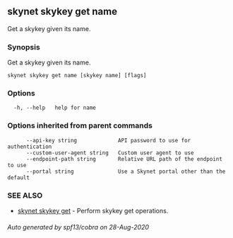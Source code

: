 ## skynet skykey get name

Get a skykey given its name.

### Synopsis

Get a skykey given its name.

```
skynet skykey get name [skykey name] [flags]
```

### Options

```
  -h, --help   help for name
```

### Options inherited from parent commands

```
      --api-key string             API password to use for authentication
      --custom-user-agent string   Custom user agent to use
      --endpoint-path string       Relative URL path of the endpoint to use
      --portal string              Use a Skynet portal other than the default
```

### SEE ALSO

* [skynet skykey get](skynet_skykey_get.md)	 - Perform skykey get operations.

###### Auto generated by spf13/cobra on 28-Aug-2020
